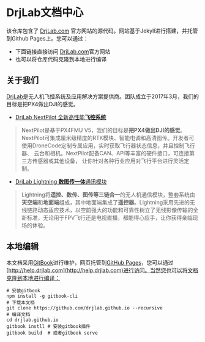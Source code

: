 # DrjLab文档中心
该仓库包含了 [DrjLab.com](http://help.drjlab.com) 官方网站的源代码。网站基于Jekyll进行搭建，并托管到Github Pages上。您可以通过：

 - 下面链接直接访问 [DrjLab.com](http://help.drjlab.com)官方网站
 - 也可以将仓库代码克隆到本地进行编译

## 关于我们
[DrjLab](https://www.drjlab.com)是无人机飞控系统及应用解决方案提供商。团队成立于2017年3月，我们的目标是把PX4做出DJI的感觉。

- [DrjLab NextPilot 全新高性能**飞控系统**](http://help.drjlab.com)

> NextPilot是基于PX4FMU V5，我们的目标是**把PX4做出DJI的感觉**。NextPilot可集成厘米级精度的RTK模块、智能电调和高清图传。开发者可使用DroneCode定制专属应用，实时获取飞行器状态信息，并且控制飞行器、 云台和相机。NextPilot配备CAN、API等丰富的硬件接口，可连接第三方传感器或其他设备， 让你针对各种行业应用对飞行平台进行灵活定制。

- [DrjLab Lightning **数图传一体**通讯模块](http://help.drjlab.com)

> Lightning将**遥控、数传、图传等三链合一**的无人机通信模块，整套系统由**天空端**和**地面端**组成，其中地面端集成了**遥控器**。Lightning采用先进的无线链路动态适应技术，以空前强大的功能和可靠性树立了无线影像传输的全新标准，无论用于FPV飞行还是电视直播，都能得心应手，让你获得亲临现场的体验。

## 本地编辑
本文档采用[GitBook](https://gitbook.com)进行维护，网页托管到[GitHub Pages](http://help.drjlab.com)，您可以通过[http://help.drjlab.com](http://help.drjlab.com)进行访问。当然您也可以将文档克隆到本地进行编译：

```
# 安装gitbook
npm install -g gitbook-cli
# 下载本文档
git clone https://github.com/drjlab.github.io --recursive
# 编译文档
cd drjlab.github.io
gitbook instll # 安装gitbook插件
gitbook build  # 或者gitbook serve
```
